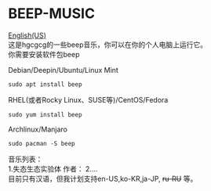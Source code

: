 # BEEP-MUSIC
[English(US)](https://github.com/hgcgcg/beep-music/blob/main/README-EN-US.md)  
这是hgcgcg的一些beep音乐，你可以在你的个人电脑上运行它。  
你需要安装软件包beep <br>
  
Debian/Deepin/Ubuntu/Linux Mint

~~~
sudo apt install beep
~~~

RHEL(或者Rocky Linux、SUSE等)/CentOS/Fedora

~~~
sudo yum install beep
~~~

Archlinux/Manjaro

~~~
sudo pacman -S beep
~~~

音乐列表：  
  1.失态生态实验体 作者：
  2....  
目前只有汉语，但我计划支持en-US,ko-KR,ja-JP, ~~ru-RU~~ 等。

